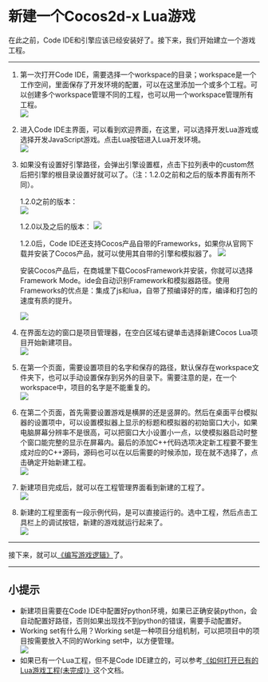 新建一个Cocos2d-x Lua游戏
============

在此之前，Code IDE和引擎应该已经安装好了。接下来，我们开始建立一个游戏工程。

------------

1. 第一次打开Code IDE，需要选择一个workspace的目录；workspace是一个工作空间，里面保存了开发环境的配置，可以在这里添加一个或多个工程。可以创建多个workspace管理不同的工程，也可以用一个workspace管理所有工程。  
  ![](../../res/getting-started/select_workspace.png)
2. 进入Code IDE主界面，可以看到欢迎界面，在这里，可以选择开发Lua游戏或选择开发JavaScript游戏。点击Lua按钮进入Lua开发环境。  
  ![](./res/select_welcome_lua.jpg)
3. 如果没有设置好引擎路径，会弹出引擎设置框，点击下拉列表中的custom然后把引擎的根目录设置好就可以了。（注：1.2.0之前和之后的版本界面有所不同）。

     1.2.0之前的版本：  
    ![](./res/set_lua_engine.jpg)
   
     1.2.0以及之后的版本：
    ![](./res/set_lua_engine_above_1.2.0.jpg)
  
     1.2.0后，Code IDE还支持Cocos产品自带的Frameworks，如果你从官网下载并安装了Cocos产品，就可以使用其自带的引擎和模拟器了。
    ![](./res/cocos_product.jpg)

    安装Cocos产品后，在商城里下载CocosFramework并安装，你就可以选择Framework Mode。ide会自动识别Framework和模拟器路径。使用Frameworks的优点是：集成了js和lua，自带了预编译好的库，编译和打包的速度有质的提升。

    ![](./res/select_framework_mode.jpg)

4. 在界面左边的窗口是项目管理器，在空白区域右键单击选择新建Cocos Lua项目开始新建项目。  
  ![](./res/select_new_lua_proj.jpg)
5. 在第一个页面，需要设置项目的名字和保存的路径，默认保存在workspace文件夹下，也可以手动设置保存到另外的目录下。需要注意的是，在一个workspace中，项目的名字是不能重复的。  
  ![](./res/create_lua_page1.jpg)
6. 在第二个页面，首先需要设置游戏是横屏的还是竖屏的。然后在桌面平台模拟器的设置项中，可以设置模拟器上显示的标题和模拟器的初始窗口大小，如果电脑屏幕分辨率不是很高，可以把窗口大小设置小一点，以使模拟器启动时整个窗口能完整的显示在屏幕内。最后的添加C++代码选项决定新工程要不要生成对应的C++源码，源码也可以在以后需要的时候添加，现在就不选择了，点击确定开始新建工程。  
  ![](./res/create_lua_page2.jpg)
7. 新建项目完成后，就可以在工程管理界面看到新建的工程了。  
  ![](./res/create_lua_finish.jpg)
8. 新建的工程里面有一段示例代码，是可以直接运行的。选中工程，然后点击工具栏上的调试按钮，新建的游戏就运行起来了。  
  ![](./res/run_new_game.jpg)

-------------

接下来，就可以[《编写游戏逻辑》](../2-typing-game-logic/zh.md)了。

---------------

小提示
--------

- 新建项目需要在Code IDE中配置好python环境，如果已正确安装python，会自动配置好路径，否则如果出现找不到python的错误，需要手动配置好。
- Working set有什么用？Working set是一种项目分组机制，可以把项目中的项目按需要放入不同的Working set中，以方便管理。  
  ![](../../res/getting-started/working_set.jpg)
- 如果已有一个Lua工程，但不是Code IDE建立的，可以参考[《如何打开已有的Lua游戏工程(未完成)》]()这个文档。

